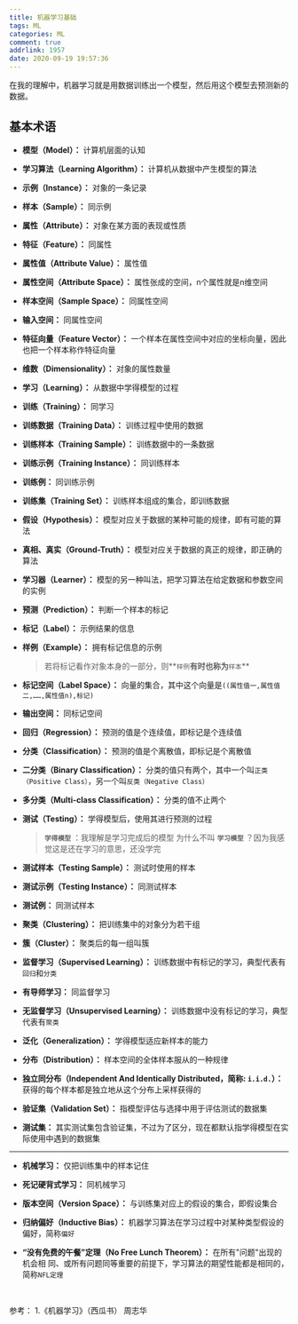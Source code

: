 ```yaml
---
title: 机器学习基础
tags: ML
categories: ML
comment: true
addrlink: 1957
date: 2020-09-19 19:57:36
---
```



在我的理解中，机器学习就是用数据训练出一个模型，然后用这个模型去预测新的数据。

## 基本术语

- **模型（Model）：** 计算机层面的认知

- **学习算法（Learning Algorithm）：** 计算机从数据中产生模型的算法

- **示例（Instance）：** 对象的一条记录

- **样本（Sample）：** 同示例

- **属性（Attribute）：** 对象在某方面的表现或性质

- **特征（Feature）：** 同属性

- **属性值（Attribute Value）：** 属性值

- **属性空间（Attribute Space）：** 属性张成的空间，n个属性就是n维空间

- **样本空间（Sample Space）：** 同属性空间

- **输入空间：** 同属性空间

- **特征向量（Feature Vector）：** 一个样本在属性空间中对应的坐标向量，因此也把一个样本称作特征向量

- **维数（Dimensionality）：** 对象的属性数量

- **学习（Learning）：** 从数据中学得模型的过程 

- **训练（Training）：** 同学习

- **训练数据（Training Data）：** 训练过程中使用的数据

- **训练样本（Training Sample）：** 训练数据中的一条数据

- **训练示例（Training Instance）：** 同训练样本

- **训练例：** 同训练示例

- **训练集（Training Set）：** 训练样本组成的集合，即训练数据

- **假设（Hypothesis）：** 模型对应关于数据的某种可能的规律，即有可能的算法

- **真相、真实（Ground-Truth）：** 模型对应关于数据的真正的规律，即正确的算法

- **学习器（Learner）：** 模型的另一种叫法，把学习算法在给定数据和参数空间的实例

- **预测（Prediction）：** 判断一个样本的标记

- **标记（Label）：** 示例结果的信息

- **样例（Example）：** 拥有标记信息的示例

  > 若将标记看作对象本身的一部分，则**`样例`**有时也称为**`样本`**

- **标记空间（Label Space）：** 向量的集合，其中这个向量是`((属性值一,属性值二,……,属性值n),标记)`

- **输出空间：** 同标记空间

- **回归（Regression）：** 预测的值是个连续值，即标记是个连续值

- **分类（Classification）：** 预测的值是个离散值，即标记是个离散值

- **二分类（Binary Classification）：** 分类的值只有两个，其中一个叫`正类（Positive Class）`，另一个叫`反类（Negative Class）`

- **多分类（Multi-class Classification）：** 分类的值不止两个

- **测试（Testing）：** 学得模型后，使用其进行预测的过程
 
  >**`学得模型`** ：我理解是学习完成后的模型
  >为什么不叫 **`学习模型`** ？因为我感觉这是还在学习的意思，还没学完

- **测试样本（Testing Sample）：** 测试时使用的样本

- **测试示例（Testing Instance）：** 同测试样本

- **测试例：** 同测试样本

- **聚类（Clustering）：** 把训练集中的对象分为若干组

- **簇（Cluster）：** 聚类后的每一组叫簇

- **监督学习（Supervised Learning）：** 训练数据中有标记的学习，典型代表有`回归`和`分类`

- **有导师学习：** 同监督学习

- **无监督学习（Unsupervised Learning）：** 训练数据中没有标记的学习，典型代表有`聚类`
- **泛化（Generalization）：** 学得模型适应新样本的能力

- **分布（Distribution）：** 样本空间的全体样本服从的一种规律

- **独立同分布（Independent And Identically Distributed，简称: `i.i.d.`）：** 获得的每个样本都是独立地从这个分布上采样获得的

- **验证集（Validation Set）：** 指模型评估与选择中用于评估测试的数据集

- **测试集：** 其实测试集包含验证集，不过为了区分，现在都默认指学得模型在实际使用中遇到的数据集

****

- **机械学习：** 仅把训练集中的样本记住

- **死记硬背式学习：** 同机械学习

- **版本空间（Version Space）：** 与训练集对应上的假设的集合，即假设集合

- **归纳偏好（Inductive Bias）：** 机器学习算法在学习过程中对某种类型假设的偏好，简称`偏好`

- **“没有免费的午餐”定理（No Free Lunch Theorem）：** 在所有"问题"出现的机会相
同、或所有问题同等重要的前提下，学习算法的期望性能都是相同的，简称`NFL定理`



<br/>

参考：
1.《机器学习》（西瓜书） 周志华

